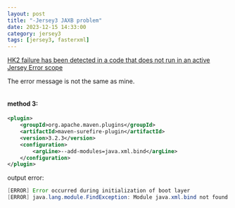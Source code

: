 ```yaml
---
layout: post
title: "-Jersey3 JAXB problem"
date: 2023-12-15 14:33:00
category: jersey3
tags: [jersey3, fasterxml]
---
```


[HK2 failure has been detected in a code that does not run in an active Jersey Error scope](https://stackoverflow.com/questions/38530282/hk2-failure-has-been-detected-in-a-code-that-does-not-run-in-an-active-jersey-er)

The error message is not the same as mine.  


```java

```

#### method 3:  

```xml
<plugin>
    <groupId>org.apache.maven.plugins</groupId>
    <artifactId>maven-surefire-plugin</artifactId>
    <version>3.2.3</version>
    <configuration>
        <argLine>--add-modules=java.xml.bind</argLine>
    </configuration>
</plugin>
```
output error:  

```java
[ERROR] Error occurred during initialization of boot layer
[ERROR] java.lang.module.FindException: Module java.xml.bind not found
```

[jekyll]: http://jekyllrb.com
[jekyll-gh]: https://github.com/jekyll/jekyll
[jekyll-help]: https://github.com/jekyll/jekyll-help


